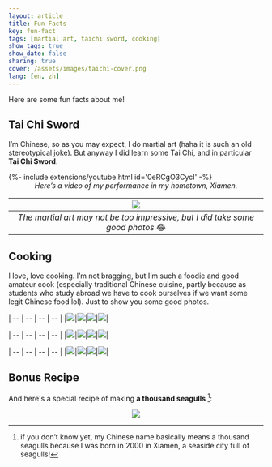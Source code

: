 ```yaml
---
layout: article
title: Fun Facts
key: fun-fact 
tags: [martial art, taichi sword, cooking]
show_tags: true
show_date: false
sharing: true
cover: /assets/images/taichi-cover.png
lang: [en, zh]
---
```


Here are some fun facts about me!

<!--more-->

## Tai Chi Sword

I’m Chinese, so as you may expect, I do martial art (haha it is such an old stereotypical joke). But anyway I did learn some Tai Chi, and in particular **Tai Chi Sword**. 

<div>{%- include extensions/youtube.html id='0eRCgO3CycI' -%}</div>
<center><i>Here’s a video of my performance in my hometown, Xiamen.</i></center>

|![](/assets/images/taichi-cover.png)|
|:--:|
| *The martial art may not be too impressive, but I did take some good photos* :joy: |

## Cooking

I love, love cooking. I’m not bragging, but I’m such a foodie and good amateur cook (especially traditional Chinese cuisine, partly because as students who study abroad we have to cook ourselves if we want some legit Chinese food lol). Just to show you some good photos.

| -- | -- | -- | -- |
|![](/assets/images/food-long-1.jpg)|![](/assets/images/food-long-2.jpg)|![](/assets/images/food-long-3.jpg)|![](/assets/images/food-long-4.jpg)|

| -- | -- | -- | -- |
|![](/assets/images/food-1.jpg)|![](/assets/images/food-2.jpg)|![](/assets/images/food-3.jpg)|![](/assets/images/food-4.jpg)|

| -- | -- | -- | -- |
|![](/assets/images/food-5.jpg)|![](/assets/images/food-6.jpg)|![](/assets/images/food-7.jpg)|![](/assets/images/food-8.jpg)|

## Bonus Recipe

And here's a special recipe of making **a thousand seagulls** [^1]: 
<center>
  <img class="image image--xl" src="/assets/images/recipe-me-en.jpg">
</center>

[^1]: if you don’t know yet, my Chinese name basically means a thousand seagulls because I was born in 2000 in Xiamen, a seaside city full of seagulls!